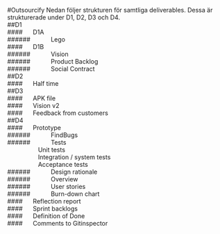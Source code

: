 #Outsourcify
Nedan följer strukturen för samtliga deliverables. Dessa är strukturerade under D1, D2, D3 och D4. <br />
##D1<br />
####&nbsp;&nbsp;&nbsp;&nbsp;&nbsp;&nbsp;D1A<br />
######&nbsp;&nbsp;&nbsp;&nbsp;&nbsp;&nbsp;&nbsp;&nbsp;&nbsp;&nbsp;&nbsp;&nbsp;Lego<br />
####&nbsp;&nbsp;&nbsp;&nbsp;&nbsp;&nbsp;D1B<br />
######&nbsp;&nbsp;&nbsp;&nbsp;&nbsp;&nbsp;&nbsp;&nbsp;&nbsp;&nbsp;&nbsp;&nbsp;Vision<br />
######&nbsp;&nbsp;&nbsp;&nbsp;&nbsp;&nbsp;&nbsp;&nbsp;&nbsp;&nbsp;&nbsp;&nbsp;Product Backlog<br />
######&nbsp;&nbsp;&nbsp;&nbsp;&nbsp;&nbsp;&nbsp;&nbsp;&nbsp;&nbsp;&nbsp;&nbsp;Social Contract<br />
##D2<br />
####&nbsp;&nbsp;&nbsp;&nbsp;&nbsp;&nbsp;Half time<br />
##D3<br />
####&nbsp;&nbsp;&nbsp;&nbsp;&nbsp;&nbsp;APK file<br />
####&nbsp;&nbsp;&nbsp;&nbsp;&nbsp;&nbsp;Vision v2<br />
####&nbsp;&nbsp;&nbsp;&nbsp;&nbsp;&nbsp;Feedback from customers<br />
##D4<br />
####&nbsp;&nbsp;&nbsp;&nbsp;&nbsp;&nbsp;Prototype<br />
######&nbsp;&nbsp;&nbsp;&nbsp;&nbsp;&nbsp;&nbsp;&nbsp;&nbsp;&nbsp;&nbsp;&nbsp;FindBugs<br />
######&nbsp;&nbsp;&nbsp;&nbsp;&nbsp;&nbsp;&nbsp;&nbsp;&nbsp;&nbsp;&nbsp;&nbsp;Tests<br />
&nbsp;&nbsp;&nbsp;&nbsp;&nbsp;&nbsp;&nbsp;&nbsp;&nbsp;&nbsp;&nbsp;&nbsp;&nbsp;&nbsp;&nbsp;&nbsp;&nbsp;&nbsp;Unit tests<br />
&nbsp;&nbsp;&nbsp;&nbsp;&nbsp;&nbsp;&nbsp;&nbsp;&nbsp;&nbsp;&nbsp;&nbsp;&nbsp;&nbsp;&nbsp;&nbsp;&nbsp;&nbsp;Integration / system tests<br />
&nbsp;&nbsp;&nbsp;&nbsp;&nbsp;&nbsp;&nbsp;&nbsp;&nbsp;&nbsp;&nbsp;&nbsp;&nbsp;&nbsp;&nbsp;&nbsp;&nbsp;&nbsp;Acceptance tests<br />
######&nbsp;&nbsp;&nbsp;&nbsp;&nbsp;&nbsp;&nbsp;&nbsp;&nbsp;&nbsp;&nbsp;&nbsp;Design rationale<br />
######&nbsp;&nbsp;&nbsp;&nbsp;&nbsp;&nbsp;&nbsp;&nbsp;&nbsp;&nbsp;&nbsp;&nbsp;Overview<br />
######&nbsp;&nbsp;&nbsp;&nbsp;&nbsp;&nbsp;&nbsp;&nbsp;&nbsp;&nbsp;&nbsp;&nbsp;User stories<br />
######&nbsp;&nbsp;&nbsp;&nbsp;&nbsp;&nbsp;&nbsp;&nbsp;&nbsp;&nbsp;&nbsp;&nbsp;Burn-down chart<br />
####&nbsp;&nbsp;&nbsp;&nbsp;&nbsp;&nbsp;Reflection report<br />
####&nbsp;&nbsp;&nbsp;&nbsp;&nbsp;&nbsp;Sprint backlogs<br />
####&nbsp;&nbsp;&nbsp;&nbsp;&nbsp;&nbsp;Definition of Done<br />
####&nbsp;&nbsp;&nbsp;&nbsp;&nbsp;&nbsp;Comments to Gitinspector


